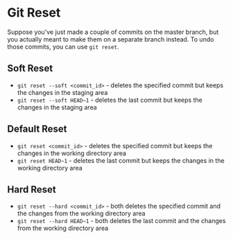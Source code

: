 # Git Reset

Suppose you've just made a couple of commits on the master branch, but you actually meant to make them on a separate branch
instead. To undo those commits, you can use `git reset`.

## Soft Reset

- `git reset --soft <commit_id>` - deletes the specified commit but keeps the changes in the staging area
- `git reset --soft HEAD~1` - deletes the last commit but keeps the changes in the staging area

## Default Reset

- `git reset <commit_id>` - deletes the specified commit but keeps the changes in the working directory area
- `git reset HEAD~1` - deletes the last commit but keeps the changes in the working directory area

## Hard Reset

- `git reset --hard <commit_id>` - both deletes the specified commit and the changes from the working directory area
- `git reset --hard HEAD~1` - both deletes the last commit and the changes from the working directory area
